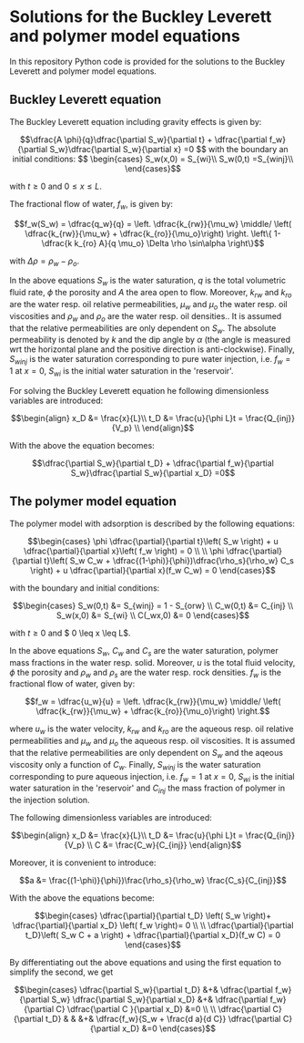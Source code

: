 # Solutions for the Buckley Leverett and polymer model equations

In this repository Python code is provided for the solutions to the Buckley Leverett and polymer model equations.

## Buckley Leverett equation

The Buckley Leverett equation including gravity effects is given by:
```math
\dfrac{A \phi}{q}\dfrac{\partial S_w}{\partial t} + \dfrac{\partial f_w}{\partial S_w}\dfrac{\partial S_w}{\partial x} =0
$$
with the boundary an initial conditions:
$$
\begin{cases}
S_w(x,0) = S_{wi}\\
S_w(0,t) =S_{winj}\\
\end{cases}
```
with $t \geq 0$ and $0 \leq x \leq L$.

The fractional flow of water, $f_w$, is given by:
```math
f_w(S_w) = \dfrac{q_w}{q} = 
           \left. \dfrac{k_{rw}}{\mu_w} \middle/ \left( \dfrac{k_{rw}}{\mu_w} + 
                  \dfrac{k_{ro}}{\mu_o}\right) \right. 
           \left\{ 1- \dfrac{k k_{ro} A}{q \mu_o} \Delta \rho \sin\alpha \right\}
```
with $\Delta\rho = \rho_w - \rho_o$.

In the above equations $S_w$ is the water saturation, $q$ is the total volumetric fluid rate, $\phi$ the porosity and $A$ the area open to flow. 
Moreover, $k_{rw}$ and $k_{ro}$ are the water resp. oil relative permeabilities, $\mu_w$ and $\mu_{o}$ the water resp. oil viscosities and $\rho_w$ and $\rho_o$
are the water resp. oil densities.. It is assumed that the relative permeabilities are only dependent on $S_w$. 
The absolute permeability is denoted by $k$ and the dip angle by $\alpha$ (the angle is measured wrt the horizontal plane and the positive 
direction is anti-clockwise). Finally, $S_{winj}$ is the water saturation corresponding to pure water injection, i.e. $f_w = 1$ at $x=0$, 
$S_{wi}$ is the initial water saturation in the 'reservoir'.

For solving the Buckley Leverett equation he following dimensionless variables are introduced:
```math
\begin{align}
x_D &= \frac{x}{L}\\
t_D &= \frac{u}{\phi L}t = \frac{Q_{inj}}{V_p} \\
\end{align}
```
With the above the equation becomes:
```math
\dfrac{\partial S_w}{\partial t_D} + \dfrac{\partial f_w}{\partial S_w}\dfrac{\partial S_w}{\partial x_D} =0
```


## The polymer model equation

The polymer model with adsorption is described by the following equations:
```math
\begin{cases}
 \phi \dfrac{\partial}{\partial t}\left( S_w \right) + u \dfrac{\partial}{\partial x}\left( f_w \right) = 0 \\
 \\
 \phi \dfrac{\partial}{\partial t}\left( S_w C_w + \dfrac{(1-\phi)}{\phi})\dfrac{\rho_s}{\rho_w} C_s \right) + u \dfrac{\partial}{\partial x}(f_w C_w) = 0

\end{cases}
```
with the boundary and initial conditions:
```math
\begin{cases}
S_w(0,t) &= S_{winj} = 1 - S_{orw} \\
C_w(0,t) &= C_{inj} \\
S_w(x,0) &= S_{wi} \\
C(_wx,0) &= 0 
\end{cases}
```
with $t \geq 0$ and $ 0 \leq x \leq L$.

In the above equations $S_w$, $C_w$ and $C_s$ are the water saturation, polymer mass fractions in the water resp. solid. Moreover, $u$ is the total fluid velocity,
$\phi$ the porosity and $\rho_w$ and $\rho_s$ are the water resp. rock densities. $f_w$ is the fractional flow of water, given by:
```math
f_w = \dfrac{u_w}{u} = \left. \dfrac{k_{rw}}{\mu_w} \middle/ \left( \dfrac{k_{rw}}{\mu_w} + 
\dfrac{k_{ro}}{\mu_o}\right) \right.
```
where $u_w$ is the water velocity, $k_{rw}$ and $k_{ro}$ are the aqueous resp. oil relative permeabilities and $\mu_w$ and $\mu_{o}$ the aqueous resp. oil viscosities.
It is assumed that the relative permeabilities are only dependent on $S_w$ and the aqeous viscosity only a function of $C_w$. 
Finally, $S_{winj}$ is the water saturation corresponding to pure aqueous injection, i.e. $f_w = 1$ at $x=0$, $S_{wi}$ is the initial water saturation in the 'reservoir' 
and $C_{inj}$ the mass fraction of polymer in the injection solution.

The following dimensionless variables are introduced:
```math
\begin{align}
x_D &= \frac{x}{L}\\
t_D &= \frac{u}{\phi L}t = \frac{Q_{inj}}{V_p} \\
C &= \frac{C_w}{C_{inj}}
\end{align}
```
Moreover, it is convenient to introduce:
```math
a &= \frac{(1-\phi)}{\phi})\frac{\rho_s}{\rho_w} \frac{C_s}{C_{inj}}
```
With the above the equations become:
```math
\begin{cases}
 \dfrac{\partial}{\partial t_D} \left( S_w \right)+ \dfrac{\partial}{\partial x_D} \left( f_w \right)= 0 \\
 \\
 \dfrac{\partial}{\partial t_D}\left( S_w C + a \right) + \dfrac{\partial}{\partial x_D}(f_w C) = 0

\end{cases}
```

By differentiating out the above equations and using the first equation to simplify the second, we get
```math
\begin{cases}
       \dfrac{\partial S_w}{\partial t_D}  &+& 
       \dfrac{\partial f_w}{\partial S_w} \dfrac{\partial S_w}{\partial x_D} &+& 
       \dfrac{\partial f_w}{\partial C} \dfrac{\partial C }{\partial x_D} &=0 \\
       \\
       \dfrac{\partial C}{\partial t_D}  & & &+&
       \dfrac{f_w}{S_w + \frac{d a}{d C}} \dfrac{\partial C}{\partial x_D} &=0
\end{cases}
```
